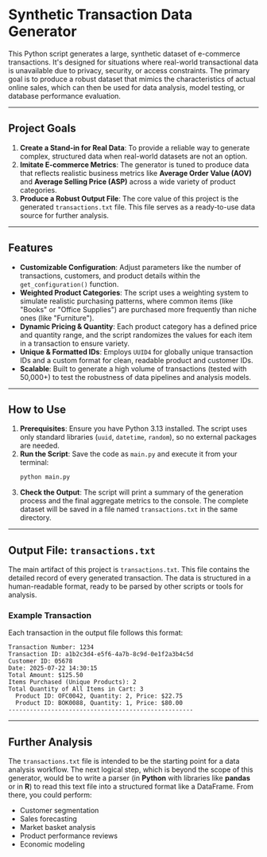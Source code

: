 # Synthetic Transaction Data Generator

This Python script generates a large, synthetic dataset of e-commerce transactions. It's designed for situations where real-world transactional data is unavailable due to privacy, security, or access constraints. The primary goal is to produce a robust dataset that mimics the characteristics of actual online sales, which can then be used for data analysis, model testing, or database performance evaluation.

---

## Project Goals

1.  **Create a Stand-in for Real Data**: To provide a reliable way to generate complex, structured data when real-world datasets are not an option.
2.  **Imitate E-commerce Metrics**: The generator is tuned to produce data that reflects realistic business metrics like **Average Order Value (AOV)** and **Average Selling Price (ASP)** across a wide variety of product categories.
3.  **Produce a Robust Output File**: The core value of this project is the generated `transactions.txt` file. This file serves as a ready-to-use data source for further analysis.

---

## Features

-   **Customizable Configuration**: Adjust parameters like the number of transactions, customers, and product details within the `get_configuration()` function.
-   **Weighted Product Categories**: The script uses a weighting system to simulate realistic purchasing patterns, where common items (like "Books" or "Office Supplies") are purchased more frequently than niche ones (like "Furniture").
-   **Dynamic Pricing & Quantity**: Each product category has a defined price and quantity range, and the script randomizes the values for each item in a transaction to ensure variety.
-   **Unique & Formatted IDs**: Employs `UUID4` for globally unique transaction IDs and a custom format for clean, readable product and customer IDs.
-   **Scalable**: Built to generate a high volume of transactions (tested with 50,000+) to test the robustness of data pipelines and analysis models.

---

## How to Use

1.  **Prerequisites**: Ensure you have Python 3.13 installed. The script uses only standard libraries (`uuid`, `datetime`, `random`), so no external packages are needed.
2.  **Run the Script**: Save the code as `main.py` and execute it from your terminal:
    ```bash
    python main.py
    ```
3.  **Check the Output**: The script will print a summary of the generation process and the final aggregate metrics to the console. The complete dataset will be saved in a file named `transactions.txt` in the same directory.

---

## Output File: `transactions.txt`

The main artifact of this project is `transactions.txt`. This file contains the detailed record of every generated transaction. The data is structured in a human-readable format, ready to be parsed by other scripts or tools for analysis.

### Example Transaction

Each transaction in the output file follows this format:

```
Transaction Number: 1234
Transaction ID: a1b2c3d4-e5f6-4a7b-8c9d-0e1f2a3b4c5d
Customer ID: 05678
Date: 2025-07-22 14:30:15
Total Amount: $125.50
Items Purchased (Unique Products): 2
Total Quantity of All Items in Cart: 3
  Product ID: OFC0042, Quantity: 2, Price: $22.75
  Product ID: BOK0088, Quantity: 1, Price: $80.00
----------------------------------------------------
```

---

## Further Analysis

The `transactions.txt` file is intended to be the starting point for a data analysis workflow. The next logical step, which is beyond the scope of this generator, would be to write a parser (in **Python** with libraries like **pandas** or in **R**) to read this text file into a structured format like a DataFrame. From there, you could perform:

-   Customer segmentation
-   Sales forecasting
-   Market basket analysis
-   Product performance reviews
-   Economic modeling